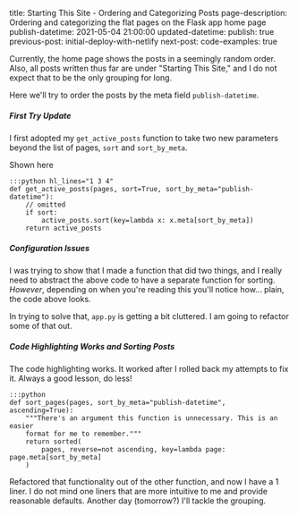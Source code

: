 title: Starting This Site - Ordering and Categorizing Posts
page-description: Ordering and categorizing the flat pages on the Flask app home page
publish-datetime: 2021-05-04 21:00:00
updated-datetime: 
publish: true
previous-post: initial-deploy-with-netlify
next-post: 
code-examples: true

Currently, the home page shows the posts in a seemingly random order. Also, all posts written thus far are under "Starting This Site," and I do not expect that to be the only grouping for long.

Here we'll try to order the posts by the meta field `publish-datetime`.

##### First Try Update

I first adopted my `get_active_posts` function to take two new parameters beyond the list of pages, `sort` and `sort_by_meta`.

Shown here
```
:::python hl_lines="1 3 4"
def get_active_posts(pages, sort=True, sort_by_meta="publish-datetime"):
    // omitted
    if sort:
        active_posts.sort(key=lambda x: x.meta[sort_by_meta])
    return active_posts
```

##### Configuration Issues

I was trying to show that I made a function that did two things, and I really need to abstract the above code to have a separate function for sorting. _However_, depending on when you're reading this you'll notice how... plain, the code above looks.

In trying to solve that, `app.py` is getting a bit cluttered. I am going to refactor some of that out.

##### Code Highlighting Works and Sorting Posts

The code highlighting works. It worked after I rolled back my attempts to fix it. Always a good lesson, do less!

```
:::python
def sort_pages(pages, sort_by_meta="publish-datetime", ascending=True):
    """There's an argument this function is unnecessary. This is an easier
    format for me to remember."""
    return sorted(
        pages, reverse=not ascending, key=lambda page: page.meta[sort_by_meta]
    )
```
Refactored that functionality out of the other function, and now I have a 1 liner. I do not mind one liners that are more intuitive to me and provide reasonable defaults. Another day (tomorrow?) I'll tackle the grouping.
